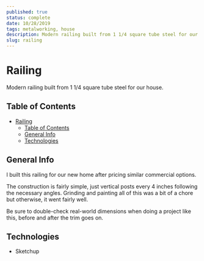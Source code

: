```yaml
---
published: true
status: complete
date: 10/28/2019
tags: metalworking, house
description: Modern railing built from 1 1/4 square tube steel for our house.
slug: railing
---
```


# Railing

Modern railing built from 1 1/4 square tube steel for our house.

## Table of Contents

- [Railing](#railing)
  - [Table of Contents](#table-of-contents)
  - [General Info](#general-info)
  - [Technologies](#technologies)

## General Info

I built this railing for our new home after pricing similar commercial options.

The construction is fairly simple, just vertical posts every 4 inches following the necessary angles. Grinding and painting all of this was a bit of a chore but otherwise, it went fairly well.

Be sure to double-check real-world dimensions when doing a project like this, before and after the trim goes on.

## Technologies

- Sketchup
